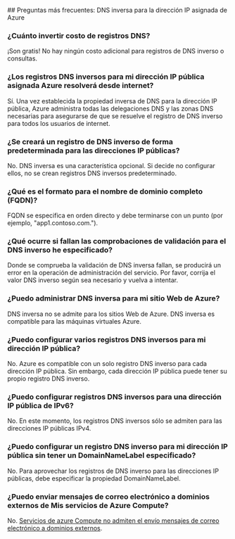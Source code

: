 <BR> 
## <a name="faq---reverse-dns-for-your-azure-assigned-ip-address"></a>Preguntas más frecuentes: DNS inversa para la dirección IP asignada de Azure

### <a name="how-much-do-reverse-dns-records-cost"></a>¿Cuánto invertir costo de registros DNS?
¡Son gratis!  No hay ningún costo adicional para registros de DNS inverso o consultas.

### <a name="will-the-reverse-dns-records-for-my-azure-assigned-public-ip-address-resolve-from-the-internet"></a>¿Los registros DNS inversos para mi dirección IP pública asignada Azure resolverá desde internet?
Sí. Una vez establecida la propiedad inversa de DNS para la dirección IP pública, Azure administra todas las delegaciones DNS y las zonas DNS necesarias para asegurarse de que se resuelve el registro de DNS inverso para todos los usuarios de internet.

### <a name="will-a-default-reverse-dns-record-be-created-for-my-public-ip-addresses"></a>¿Se creará un registro de DNS inverso de forma predeterminada para las direcciones IP públicas?
No. DNS inversa es una característica opcional. Si decide no configurar ellos, no se crean registros DNS inversos predeterminado.

### <a name="what-is-the-format-for-the-fully-qualified-domain-name-fqdn"></a>¿Qué es el formato para el nombre de dominio completo (FQDN)?
FQDN se especifica en orden directo y debe terminarse con un punto (por ejemplo, "app1.contoso.com.").

### <a name="what-happens-if-the-validation-checks-for-the-reverse-dns-ive-specified-fail"></a>¿Qué ocurre si fallan las comprobaciones de validación para el DNS inverso he especificado?
Donde se comprueba la validación de DNS inversa fallan, se producirá un error en la operación de administración del servicio. Por favor, corrija el valor DNS inverso según sea necesario y vuelva a intentar.

### <a name="can-i-manage-reverse-dns-for-my-azure-website"></a>¿Puedo administrar DNS inversa para mi sitio Web de Azure?
DNS inversa no se admite para los sitios Web de Azure. DNS inversa es compatible para las máquinas virtuales Azure.

### <a name="can-i-configure-multiple-reverse-dns-records-for-my-public-ip-address"></a>¿Puedo configurar varios registros DNS inversos para mi dirección IP pública?
No. Azure es compatible con un solo registro DNS inverso para cada dirección IP pública. Sin embargo, cada dirección IP pública puede tener su propio registro DNS inverso.

### <a name="can-i-configure-reverse-dns-records-for-an-ipv6-public-ip-address"></a>¿Puedo configurar registros DNS inversos para una dirección IP pública de IPv6?
No.  En este momento, los registros DNS inversos sólo se admiten para las direcciones IP públicas IPv4.

### <a name="can-i-configure-a-reverse-dns-record-for-my-public-ip-address-without-having-a-domainnamelabel-specified"></a>¿Puedo configurar un registro DNS inverso para mi dirección IP pública sin tener un DomainNameLabel especificado?
No. Para aprovechar los registros de DNS inverso para las direcciones IP públicas, debe especificar la propiedad DomainNameLabel.

### <a name="can-i-send-emails-to-external-domains-from-my-azure-compute-services"></a>¿Puedo enviar mensajes de correo electrónico a dominios externos de Mis servicios de Azure Compute?
No. [Servicios de azure Compute no admiten el envío mensajes de correo electrónico a dominios externos](https://blogs.msdn.microsoft.com/mast/2016/04/04/sending-e-mail-from-azure-compute-resource-to-external-domains/).
